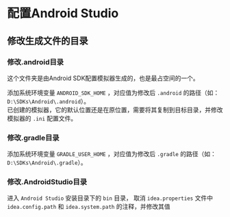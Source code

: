 # 配置Android Studio

## 修改生成文件的目录

### 修改.android目录

这个文件夹是由Android SDK配置模拟器生成的，也是最占空间的一个。

添加系统环境变量 `ANDROID_SDK_HOME` ，对应值为修改后 `.android` 的路径（如：`D:\SDKs\Android\.android`）。  
已创建的模拟器，它的默认位置还是在原位置，需要将其复制到目标目录，并修改模拟器的 `.ini` 配置文件。

### 修改.gradle目录

添加系统环境变量 `GRADLE_USER_HOME` ，对应值为修改后 `.gradle` 的路径（如：`D:\SDKs\Android\.gradle`）。  

### 修改.AndroidStudio目录

进入 `Android Studio` 安装目录下的 `bin` 目录，
取消 `idea.properties` 文件中 `idea.config.path` 和 `idea.system.path` 的注释，并修改其值